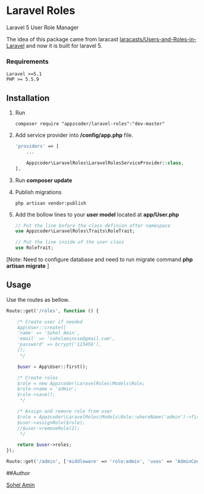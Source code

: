 # Laravel Roles
Laravel 5 User Role Manager

The idea of this package came from laracast [laracasts/Users-and-Roles-in-Laravel](https://github.com/laracasts/Users-and-Roles-in-Laravel) and now it is built for laravel 5.

### Requirements
    Laravel >=5.1
    PHP >= 5.5.9 
    
## Installation

1. Run 
    ```
    composer require "appzcoder/laravel-roles":"dev-master"
    ```
    
2. Add service provider into **/config/app.php** file.
    ```php
    'providers' => [
        ...
    
        Appzcoder\LaravelRoles\LaravelRolesServiceProvider::class,
    ],
    ```
3. Run **composer update**

4. Publish migrations
    ```
    php artisan vendor:publish
    ```

5. Add the bollow lines to your **user model** located at **app/User.php**
    ```php
    // Put the line bofore the class definion after namespace
    use Appzcoder\LaravelRoles\Traits\RoleTrait;
    
    // Put the line inside of the user class
    use RoleTrait;
    ```
    
[Note: Need to configure database and need to run migrate command **php artisan migrate** ]

## Usage

Use the routes as bellow.

```php
Route::get('/roles', function () {

    /* Create user if needed
    App\User::create([
    'name' => 'Sohel Amin',
    'email' => 'sohelamincse@gmail.com',
    'password' => bcrypt('123456'),
    ]);
     */

    $user = App\User::first();

    /* Create roles
    $role = new Appzcoder\LaravelRoles\Models\Role;
    $role->name = 'admin';
    $role->save();
     */

    /* Assign and remove role from user
    $role = Appzcoder\LaravelRoles\Models\Role::whereName('admin')->first();
    $user->assignRole($role);
    //$user->removeRole(2);
     */

    return $user->roles;
});

Route::get('/admin', ['middleware' => 'role:admin', 'uses' => 'AdminController@index']);
```

##Author

<a href="http://www.sohelamin.com">Sohel Amin</a>
